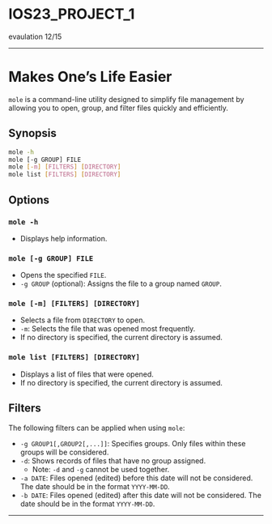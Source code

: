 # IOS23_PROJECT_1

evaulation 12/15

---

# Makes One’s Life Easier

`mole` is a command-line utility designed to simplify file management by allowing you to open, group, and filter files quickly and efficiently. 

## Synopsis

```bash
mole -h
mole [-g GROUP] FILE
mole [-m] [FILTERS] [DIRECTORY]
mole list [FILTERS] [DIRECTORY]
```

## Options

### `mole -h`
- Displays help information.

### `mole [-g GROUP] FILE`
- Opens the specified `FILE`.
- `-g GROUP` (optional): Assigns the file to a group named `GROUP`.

### `mole [-m] [FILTERS] [DIRECTORY]`
- Selects a file from `DIRECTORY` to open.
- `-m`: Selects the file that was opened most frequently.
- If no directory is specified, the current directory is assumed.

### `mole list [FILTERS] [DIRECTORY]`
- Displays a list of files that were opened.
- If no directory is specified, the current directory is assumed.

## Filters

The following filters can be applied when using `mole`:

- `-g GROUP1[,GROUP2[,...]]`: Specifies groups. Only files within these groups will be considered.
- `-d`: Shows records of files that have no group assigned. 
  - Note: `-d` and `-g` cannot be used together.
- `-a DATE`: Files opened (edited) before this date will not be considered. The date should be in the format `YYYY-MM-DD`.
- `-b DATE`: Files opened (edited) after this date will not be considered. The date should be in the format `YYYY-MM-DD`.

---
